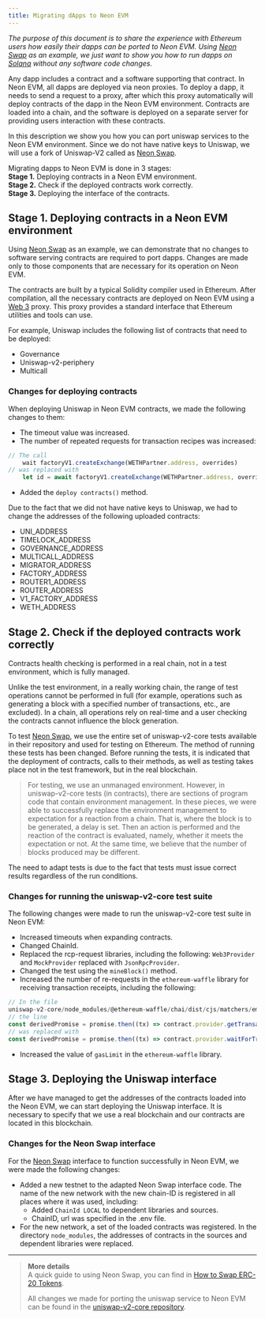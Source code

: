 ```yaml
---
title: Migrating dApps to Neon EVM
---
```


*The purpose of this document is to share the experience with Ethereum users how easily their dapps can be ported to Neon EVM. Using [Neon Swap](about/terminology/neonswap) as an example, we just want to show you how to run dapps on [Solana](https://docs.solana.com/introduction) without any software code changes.*

Any dapp includes a contract and a software supporting that contract. In Neon EVM, all dapps are deployed via neon proxies. To deploy a dapp, it needs to send a request to a proxy, after which this proxy automatically will deploy contracts of the dapp in the Neon EVM environment. Contracts are loaded into a chain, and the software is deployed on a separate server for providing users interaction with these contracts.

In this description we show you how you can port uniswap services to the Neon EVM environment. Since we do not have native keys to Uniswap, we will use a fork of Uniswap-V2 called as [Neon Swap](about/terminology/#neonswap).

Migrating dapps to Neon EVM is done in 3 stages:  
**Stage 1.** Deploying contracts in a Neon EVM environment.  
**Stage 2.** Check if the deployed contracts work correctly.  
**Stage 3.** Deploying the interface of the contracts.

## Stage 1. Deploying contracts in a Neon EVM environment

Using [Neon Swap](about/terminology/#neonswap) as an example, we can demonstrate that no changes to software serving contracts are required to port dapps. Changes are made only to those components that are necessary for its operation on Neon EVM.

The contracts are built by a typical Solidity compiler used in Ethereum. After compilation, all the necessary contracts are deployed on Neon EVM using a [Web 3](about/terminology.md#web-3) proxy. This proxy provides a standard interface that Ethereum utilities and tools can use.

For example, Uniswap includes the following list of contracts that need to be deployed:
  * Governance
  * Uniswap-v2-periphery
  * Multicall

### Changes for deploying contracts

When deploying Uniswap in Neon EVM contracts, we made the following changes to them:
  * The timeout value was increased.
  * The number of repeated requests for transaction recipes was increased:  
```js
// The call  
    wait factoryV1.createExchange(WETHPartner.address, overrides)
// was replaced with  
    let id = await factoryV1.createExchange(WETHPartner.address, overrides) let receipt = await provider.waitForTransaction(id.hash, 3)
```
  * Added the `deploy contracts()` method.

Due to the fact that we did not have native keys to Uniswap, we had to change the addresses of the following uploaded contracts:
  * UNI_ADDRESS
  * TIMELOCK_ADDRESS
  * GOVERNANCE_ADDRESS
  * MULTICALL_ADDRESS
  * MIGRATOR_ADDRESS
  * FACTORY_ADDRESS
  * ROUTER1_ADDRESS
  * ROUTER_ADDRESS
  * V1_FACTORY_ADDRESS
  * WETH_ADDRESS

## Stage 2. Check if the deployed contracts work correctly

Contracts health checking is performed in a real chain, not in a test environment, which is fully managed.

Unlike the test environment, in a really working chain, the range of test operations cannot be performed in full (for example, operations such as generating a block with a specified number of transactions, etc., are excluded). In a chain, all operations rely on real-time and a user checking the contracts cannot influence the block generation.

To test [Neon Swap](about/terminology/#neonswap), we use the entire set of uniswap-v2-core tests available in their repository and used for testing on Ethereum. The method of running these tests has been changed. Before running the tests, it is indicated that the deployment of contracts, calls to their methods, as well as testing takes place not in the test framework, but in the real blockchain.

> For testing, we use an unmanaged environment. However, in uniswap-v2-core tests (in contracts), there are sections of program code that contain environment management. In these pieces, we were able to successfully replace the environment management to expectation for a reaction from a chain. That is, where the block is to be generated, a delay is set. Then an action is performed and the reaction of the contract is evaluated, namely, whether it meets the expectation or not. At the same time, we believe that the number of blocks produced may be different.

The need to adapt tests is due to the fact that tests must issue correct results regardless of the run conditions.

### Changes for running the uniswap-v2-core test suite
 The following changes were made to run the uniswap-v2-core test suite in Neon EVM:
  * Increased timeouts when expanding contracts.
  * Changed ChainId.
  * Replaced the rcp-request libraries, including the following: `Web3Provider` and `MockProvider` replaced with `JsonRpcProvider`.
  * Changed the test using the `mineBlock()` method.
  * Increased the number of re-requests in the `ethereum-waffle` library for receiving transaction receipts, including the following:
```js
// In the file  
uniswap-v2-core/node_modules/@ethereum-waffle/chai/dist/cjs/matchers/emit.js  
// the line  
const derivedPromise = promise.then((tx) => contract.provider.getTransactionReceipt(tx.hash) ).then((receipt) => {  
// was replaced with  
const derivedPromise = promise.then((tx) => contract.provider.waitForTransaction(tx.hash, 3) ).then((receipt) => {  
```
  * Increased the value of `gasLimit` in the `ethereum-waffle` library.

## Stage 3. Deploying the Uniswap interface
After we have managed to get the addresses of the contracts loaded into the Neon EVM, we can start deploying the Uniswap interface. It is necessary to specify that we use a real blockchain and our contracts are located in this blockchain.

### Changes for the Neon Swap interface
For the [Neon Swap](about/terminology/#neonswap) interface to function successfully in Neon EVM, we were made the following changes:
  * Added a new testnet to the adapted Neon Swap interface code. The name of the new network with the new chain-ID is registered in all places where it was used, including:
    * Added `ChainId LOCAL` to dependent libraries and sources.
    * ChainID, url was specified in the .env file.
  * For the new network, a set of the loaded contracts was registered. In the directory `node_modules`, the addresses of contracts in the sources and dependent libraries were replaced.

****  

> **More details**  
> A quick guide to using Neon Swap, you can find in [How to Swap ERC-20 Tokens](developing/utilities/neonswap.md).  
>  
> All changes we made for porting the uniswap service to Neon EVM can be found in the [uniswap-v2-core repository](https://github.com/neonlabsorg/uniswap-v2-core).
